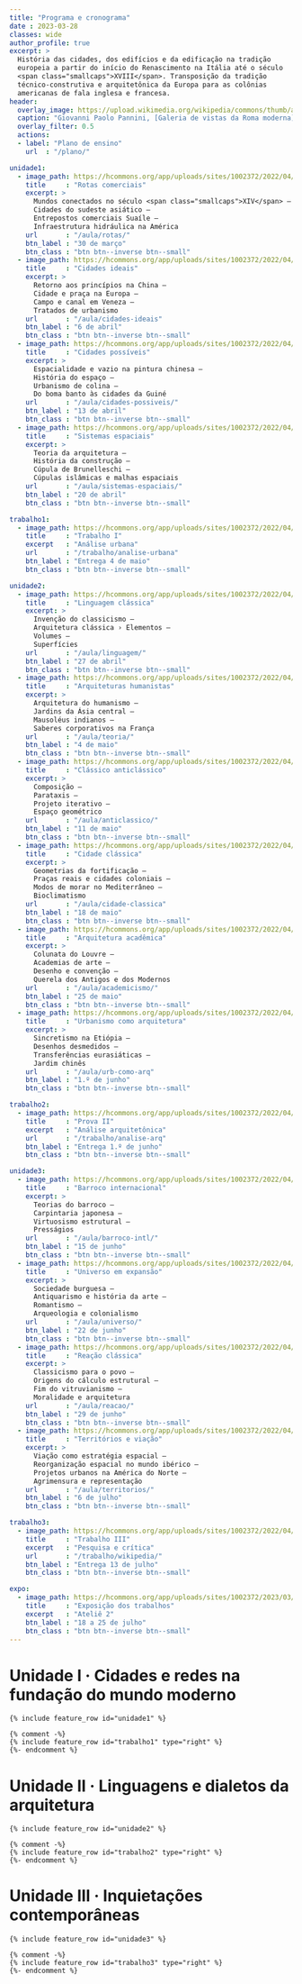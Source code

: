 ```yaml
---
title: "Programa e cronograma"
date : 2023-03-28
classes: wide
author_profile: true
excerpt: >
  História das cidades, dos edifícios e da edificação na tradição
  europeia a partir do início do Renascimento na Itália até o século
  <span class="smallcaps">XVIII</span>. Transposição da tradição
  técnico-construtiva e arquitetônica da Europa para as colônias
  americanas de fala inglesa e francesa.
header:
  overlay_image: https://upload.wikimedia.org/wikipedia/commons/thumb/a/a7/Photograph_of_a_painting_of_paintings_(20938228960).jpg/2560px-Photograph_of_a_painting_of_paintings_(20938228960).jpg
  caption: "Giovanni Paolo Pannini, [Galeria de vistas da Roma moderna](https://commons.wikimedia.org/wiki/Category:Modern_Rome_(Giovanni_Paolo_Pannini)), 1754"
  overlay_filter: 0.5
  actions:
  - label: "Plano de ensino"
    url  : "/plano/"

unidade1:
  - image_path: https://hcommons.org/app/uploads/sites/1002372/2022/04/teaser-lossy-page1-797px-katip_celebis_cihannuma-map_of_south_east_asiatif.jpg
    title     : "Rotas comerciais"
    excerpt: >
      Mundos conectados no século <span class="smallcaps">XIV</span> –
      Cidades do sudeste asiático –
      Entrepostos comerciais Suaíle –
      Infraestrutura hidráulica na América
    url       : "/aula/rotas/"
    btn_label : "30 de março"
    btn_class : "btn btn--inverse btn--small"
  - image_path: https://hcommons.org/app/uploads/sites/1002372/2022/04/teaser-Florentine_painter_-_The_Ideal_City_-_Walters_Art_Museum_-_Google_Art_Project.jpg
    title     : "Cidades ideais"
    excerpt: >
      Retorno aos princípios na China –
      Cidade e praça na Europa –
      Campo e canal em Veneza –
      Tratados de urbanismo
    url       : "/aula/cidades-ideais"
    btn_label : "6 de abril"
    btn_class : "btn btn--inverse btn--small"
  - image_path: https://hcommons.org/app/uploads/sites/1002372/2022/04/teaser-Rakuchu_rakugai_zu_byobu_Fukuoka_City_MuseumL.jpg
    title     : "Cidades possíveis"
    excerpt: >
      Espacialidade e vazio na pintura chinesa –
      História do espaço –
      Urbanismo de colina –
      Do boma banto às cidades da Guiné
    url       : "/aula/cidades-possiveis/"
    btn_label : "13 de abril"
    btn_class : "btn btn--inverse btn--small"
  - image_path: https://hcommons.org/app/uploads/sites/1002372/2022/04/teaser-DT249920.jpg
    title     : "Sistemas espaciais"
    excerpt: >
      Teoria da arquitetura –
      História da construção –
      Cúpula de Brunelleschi –
      Cúpulas islâmicas e malhas espaciais
    url       : "/aula/sistemas-espaciais/"
    btn_label : "20 de abril"
    btn_class : "btn btn--inverse btn--small"

trabalho1:
  - image_path: https://hcommons.org/app/uploads/sites/1002372/2022/04/teaser-640px-Giovanni_Battista_Nolli-Nuova_Pianta_di_Roma_1748_05-12.jpg
    title     : "Trabalho I"
    excerpt   : "Análise urbana"
    url       : "/trabalho/analise-urbana"
    btn_label : "Entrega 4 de maio"
    btn_class : "btn btn--inverse btn--small"

unidade2:
  - image_path: https://hcommons.org/app/uploads/sites/1002372/2022/04/teaser-botticcelli_sandro-the_punishment_of_korah_and_the_stoning_of_moses_and_aaron-1481-82.jpg
    title     : "Linguagem clássica"
    excerpt: >
      Invenção do classicismo –
      Arquitetura clássica › Elementos –
      Volumes –
      Superfícies
    url       : "/aula/linguagem/"
    btn_label : "27 de abril"
    btn_class : "btn btn--inverse btn--small"
  - image_path: https://hcommons.org/app/uploads/sites/1002372/2022/04/teaser-paolo_veronese-feast_in_the_house_of_levi-wga24877.jpg
    title     : "Arquiteturas humanistas"
    excerpt: >
      Arquitetura do humanismo –
      Jardins da Ásia central –
      Mausoléus indianos –
      Saberes corporativos na França
    url       : "/aula/teoria/"
    btn_label : "4 de maio"
    btn_class : "btn btn--inverse btn--small"
  - image_path: https://hcommons.org/app/uploads/sites/1002372/2022/04/teaser-le_cardinal_melchior_de_polignac_visitant_saint-pierre_de_rome-giovanni_paolo_panini-q18573439.jpg
    title     : "Clássico anticlássico"
    excerpt: >
      Composição –
      Parataxis –
      Projeto iterativo –
      Espaço geométrico
    url       : "/aula/anticlassico/"
    btn_label : "11 de maio"
    btn_class : "btn btn--inverse btn--small"
  - image_path: https://hcommons.org/app/uploads/sites/1002372/2022/04/teaser-mathaeus_merian_carosel_fait_a_la_place_royalle_a_paris_1648-paris_musees.jpg
    title     : "Cidade clássica"
    excerpt: >
      Geometrias da fortificação –
      Praças reais e cidades coloniais –
      Modos de morar no Mediterrâneo –
      Bioclimatismo
    url       : "/aula/cidade-classica"
    btn_label : "18 de maio"
    btn_class : "btn btn--inverse btn--small"
  - image_path: https://hcommons.org/app/uploads/sites/1002372/2022/04/teaser-pierre-antoine_demachy-la_colonnade_du_louvre_nouvellement_degagee-p92-musee_carnavalet.jpg
    title     : "Arquitetura acadêmica"
    excerpt: >
      Colunata do Louvre –
      Academias de arte –
      Desenho e convenção –
      Querela dos Antigos e dos Modernos
    url       : "/aula/academicismo/"
    btn_label : "25 de maio"
    btn_class : "btn btn--inverse btn--small"
  - image_path: https://hcommons.org/app/uploads/sites/1002372/2022/04/teaser-640px-Chateau_de_Versailles_1668_Pierre_PatelFXD.jpg
    title     : "Urbanismo como arquitetura"
    excerpt: >
      Sincretismo na Etiópia –
      Desenhos desmedidos –
      Transferências eurasiáticas –
      Jardim chinês
    url       : "/aula/urb-como-arq"
    btn_label : "1.º de junho"
    btn_class : "btn btn--inverse btn--small"

trabalho2:
  - image_path: https://hcommons.org/app/uploads/sites/1002372/2022/04/teaser-Gallery-Louis-XVI-Library.jpg
    title     : "Prova II"
    excerpt   : "Análise arquitetônica"
    url       : "/trabalho/analise-arq"
    btn_label : "Entrega 1.º de junho"
    btn_class : "btn btn--inverse btn--small"

unidade3:
  - image_path: https://hcommons.org/app/uploads/sites/1002372/2022/04/teaser-640px-honjo_tatekawa_the_timberyard_at_honjo.jpg
    title     : "Barroco internacional"
    excerpt: >
      Teorias do barroco –
      Carpintaria japonesa –
      Virtuosismo estrutural –
      Presságios
    url       : "/aula/barroco-intl/"
    btn_label : "15 de junho"
    btn_class : "btn btn--inverse btn--small"
  - image_path: https://hcommons.org/app/uploads/sites/1002372/2022/04/teaser-800px-View_of_the_Wilderness_at_Kew_MET_DP105027.jpg
    title     : "Universo em expansão"
    excerpt: >
      Sociedade burguesa –
      Antiquarismo e história da arte –
      Romantismo –
      Arqueologia e colonialismo
    url       : "/aula/universo/"
    btn_label : "22 de junho"
    btn_class : "btn btn--inverse btn--small"
  - image_path: https://hcommons.org/app/uploads/sites/1002372/2022/04/teaser-779px-jacques-louis_david_le_serment_des_horaces.jpg
    title     : "Reação clássica"
    excerpt: >
      Classicismo para o povo –
      Origens do cálculo estrutural –
      Fim do vitruvianismo –
      Moralidade e arquitetura
    url       : "/aula/reacao/"
    btn_label : "29 de junho"
    btn_class : "btn btn--inverse btn--small"
  - image_path: https://hcommons.org/app/uploads/sites/1002372/2022/04/teaser-Hiroshige-53-Stations-Hoeido-41-Narumi-MFA-02.jpg
    title     : "Territórios e viação"
    excerpt: >
      Viação como estratégia espacial –
      Reorganização espacial no mundo ibérico –
      Projetos urbanos na América do Norte –
      Agrimensura e representação
    url       : "/aula/territorios/"
    btn_label : "6 de julho"
    btn_class : "btn btn--inverse btn--small"

trabalho3:
  - image_path: https://hcommons.org/app/uploads/sites/1002372/2022/04/teaser-kooogimi-46-1.jpg
    title     : "Trabalho III"
    excerpt   : "Pesquisa e crítica"
    url       : "/trabalho/wikipedia/"
    btn_label : "Entrega 13 de julho"
    btn_class : "btn btn--inverse btn--small"

expo:
  - image_path: https://hcommons.org/app/uploads/sites/1002372/2023/03/teaser-640px-Giovanni_Paolo_Pannini_-_Picture_Gallery_with_Views_of_Modern_Rome_-_Google_Art_Project.jpg
    title     : "Exposição dos trabalhos"
    excerpt   : "Ateliê 2"
    btn_label : "18 a 25 de julho"
    btn_class : "btn btn--inverse btn--small"
---
```


# Unidade I · Cidades e redes na fundação do mundo moderno #

```{=html}
{% include feature_row id="unidade1" %}

{% comment -%}
{% include feature_row id="trabalho1" type="right" %}
{%- endcomment %}
```

# Unidade II · Linguagens e dialetos da arquitetura #

```{=html}
{% include feature_row id="unidade2" %}

{% comment -%}
{% include feature_row id="trabalho2" type="right" %}
{%- endcomment %}
```

# Unidade III · Inquietações contemporâneas #

```{=html}
{% include feature_row id="unidade3" %}

{% comment -%}
{% include feature_row id="trabalho3" type="right" %}
{%- endcomment %}
```

